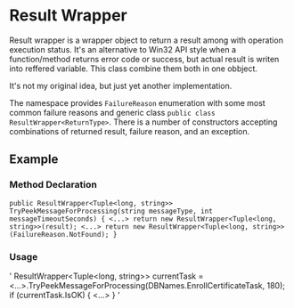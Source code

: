 # Result Wrapper #

Result wrapper is a wrapper object to return a result among with operation execution status. It's an alternative to Win32 API style when a function/method returns error code or success, but actual result is writen into reffered variable. This class combine them both in one obbject.

It's not my original idea, but just yet another implementation.

The namespace provides `FailureReason` enumeration with some most common failure reasons and generic class `public class ResultWrapper<ReturnType>`. There is a number of constructors accepting combinations of returned result, failure reason, and an exception.

## Example ##
### Method Declaration ###
`public ResultWrapper<Tuple<long, string>> TryPeekMessageForProcessing(string messageType, int messageTimeoutSeconds)
{
  <...>
  return new ResultWrapper<Tuple<long, string>>(result);
  <...>
  return new ResultWrapper<Tuple<long, string>>(FailureReason.NotFound);
}`

### Usage ###
'
ResultWrapper<Tuple<long, string>> currentTask = <...>.TryPeekMessageForProcessing(DBNames.EnrollCertificateTask, 180);
if (currentTask.IsOK)
{
  <...>
}
'

